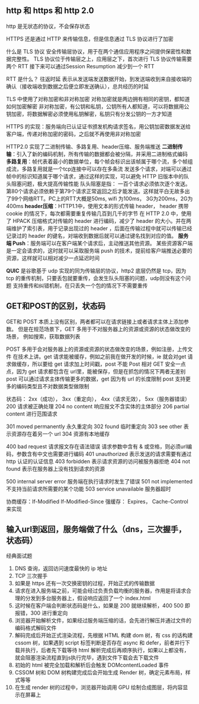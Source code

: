 ## http 和 https 和 http 2.0

http 是无状态的协议，不会保存状态

HTTPS 还是通过 HTTP 来传输信息，但是信息通过 TLS 协议进行了加密

什么是 TLS 协议
安全传输层协议，用于在两个通信应用程序之间提供保密性和数据完整性。
TLS 协议位于传输层之上，应用层之下，首次进行 TLS 协议传输需要两个 RTT 接下来可以通过Session Resumption 减少到一个 RTT

RTT 是什么？
往返时延
表示从发送端发送数据开始，到发送端收到来自接收端的确认（接收端收到数据之后便立即发送确认），总共经历的时延


TLS 中使用了对称加密和非对称加密
对称加密就是两边拥有相同的密钥，都知道如何加密解密
非对称加密，有公钥和私钥，公钥所有人都知道，可以将数据用公钥加密，将数据解密必须使用私钥解密，私钥只有分发公钥的一方才知道



HTTPS 的实现：服务端向已认证证书颁发机构请求签名，用公钥加密数据发送给客户端，传递对称加密的密码，之后就不再使用非对称加密

HTTP2.0 实现了二进制传输、多路复用、header压缩、服务端推送
**二进制传输**：引入了新的编码机制，所有传输的数据都会被分隔，并采用二进制格式编码
**多路复用**：帧代表着最小的数据单位，每个帧会标识出该帧属于哪个流，多个帧组成流，多路复用就是一个tcp连接中可以存在多条流
发送多个请求，对端可以通过帧中的标识知道属于哪个请求，通过这样的实现，可以避免 HTTP 旧版本中的队头阻塞问题，极大提高传输性能
队头阻塞是指： 一百个请求必须依次逐个发送。第80个请求必须依赖于第79个请求正常返回之后才能发送。这样就平白无故多出了99个网络RTT。PC上的RTT大概是50ms, wifi 为100ms， 3G为200ms，2G为400ms
**header压缩**：HTTP1.1中，使用文本的形式传输 header， header 携带 cookie 的情况下，每次都需要重复传输几百到几千的字节
在 HTTP 2.0 中，使用了 HPACK 压缩格式对传输的 header 进行编码，减少了 header 的大小。并在两端维护了索引表，用于记录出现过的 header ，后面在传输过程中就可以传输已经记录过的 header 的键名，对端收到数据后就可以通过键名找到对应的值。
**服务端 Push**：服务端可以在客户端某个请求后，主动推送其他资源。
某些资源客户端是一定会请求的，这时就可以采取服务端 push 的技术，提前给客户端推送必要的资源，这样就可以相对减少一点延迟时间

**QUIC** 是谷歌基于 udp 实现的同为传输层的协议，http2 底层仍然是 tcp，因为 tcp 的重传机制，只要丢包就要重传，会发生队头阻塞的问题，udp则没有这个问题
支持重传和纠错机制，在只丢失一个包的情况下不需要重传

## GET和POST的区别，状态码

GET和 POST 本质上没有区别，两者都可以在请求链接上或者请求主体上添加参数。
但是在规范场景下，GET 多用于不对服务器上的资源或资源的状态做改变的场景， 例如搜索，获取数据列表

POST 多用于会对服务器上的资源或资源的状态做改变的场景，例如注册，上传文件
在技术上讲。get 请求能被缓存，例如之前我在做开发的时候，ie 就会对get 请求做缓存，所以要给 get 请求加上时间戳，post 不能
Post 相对 GET 安全一点点，因为 get 请求都包含在 url里，能被保存，但是在抓包的情况下两者无差别
post 可以通过请求主体传输更多的数据，get 因为有 url 的长度限制
post 支持更多的编码类型且不对数据类型做限制

状态码： 2xx（成功）， 3xx（重定向）， 4xx（请求无效）， 5xx（服务器错误）
200 请求被正确处理
204 no content 响应报文不含实体的主体部分
206 partial content 进行范围请求

301 moved permanently 永久重定向
302 found 临时重定向
303 see other 表示资源存在着另一个 url
304 资源有本地缓存

400 bad request 请求报文存在语法错误  请求参数中含有 & 或空格，则必须url编码，参数含有中文也需要进行编码
401 unauthorized 表示发送的请求需要有通过 http 认证的认证信息
403 forbidden 表示请求资源的访问被服务器拒绝
404 not found 表示在服务器上没有找到请求的资源

500 internal server error 服务端在执行请求时发生了错误
501 not implemented 不支持当前请求所需要的某个功能
503 service unavailable 服务器超时

协商缓存：If-Modified If-Modified-Since
强缓存： Expires， Cache-Control 来实现

## 输入url到返回，服务端做了什么（dns，三次握手，状态码）

经典面试题
1. DNS 查询，返回访问速度最快的 ip 地址 
2. TCP 三次握手
3. 如果是 https 还有一次交换密钥的过程，开始正式的传输数据
4. 请求在进入服务端之前，可能会经过负责负载均衡的服务器，作用是将请求合理的分发到多台服务器上，假设响应返回了一个 index.html
5. 这时候在客户端会判断状态码是什么，如果是 200 就继续解析，400 500 即报错，300 进行重定向
6. 浏览器开始解析文件，如果经过服务端压缩的话，会先进行解压并通过文件的编码格式解码文件
7. 解码完成后开始正式渲染流程，先根据 HTML 构建 dom 树，有 css 的话构建 cssom 树，如果遇到 script 标签判断是否存在 async 和 defer，前者并行下载并执行，后者先下载等待 html 解析完成后再顺序执行，如果以上都没有，就会阻塞渲染流程直到js执行完毕，遇到文件下载会去下载文件
8. 初始的 html 被完全加载和解析后会触发 DOMcontentLoaded 事件
9. CSSOM 树和 DOM 树构建完成后会开始生成 Render 树，确定元素布局，样式等等
10. 在生成 render 树的过程中，浏览器开始调用 GPU 绘制合成图层，将内容显示在屏幕上

